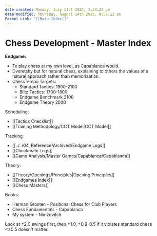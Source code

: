 ```yaml
---
date created: Monday, July 21st 2025, 3:24:23 pm
date modified: Thursday, August 14th 2025, 9:56:11 am
Parent Link: "[[Main Index]]"
---
```


# Chess Development - Master Index

**Endgame:** 
- To play chess at my own level, as Capablanca would.
- Dvoretsky but for natural chess, explaining to others the values of a natural approach rather than memorization.
- ChessTempo Targets: 
	- Standard Tactics: 1900-2100 
	- Blitz Tactics: 1700-1800
	- Endgame Benchmark 2100
	- Endgame Theory 2000

Scheduling:
- [[Tactics Checklist]]
- [[Training Methodology/CCT Model|CCT Model]]

Tracking:
- [[../../04_Reference/Archived/Endgame Logs]]
- [[Checkmate Logs]]
- [[Game Analysis/Master Games/Capablanca/Capablanca]]

Theory:
- [[Theory/Openings/Principles|Opening Principles]]
- [[Endgames Index]]
- [[Chess Masters]]

Books:
- Herman Grooten - Positional Chess for Club Players
- Chess Fundamentals - Capablanca
- My system - Nimzovitch


Look at ±2.0 swings first,
then ±1.0, 
±0.9-0.5 if it violates standard chess
<±0.5 doesn't matter.

